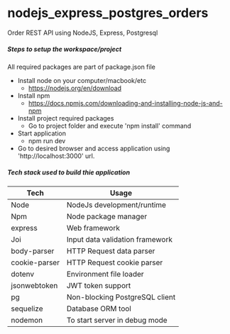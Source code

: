 # nodejs_express_postgres_orders
Order REST API using NodeJS, Express, Postgresql


##### Steps to setup the workspace/project
All required packages are part of package.json file
- Install node on your computer/macbook/etc
    - https://nodejs.org/en/download
- Install npm
    - https://docs.npmjs.com/downloading-and-installing-node-js-and-npm
- Install project required packages
    - Go to project folder and execute 'npm install' command
- Start application
    - npm run dev
- Go to desired browser and access application using 'http://localhost:3000' url.

##### Tech stack used to build thie application
|Tech                   |Usage                                  |
|----                   |-----                                  |
|Node                   |NodeJs development/runtime             |
|Npm                    |Node package manager                   |
|express                |Web framework                          |
|Joi                    |Input data validation framework        |
|body-parser            |HTTP Request data parser               |
|cookie-parser          |HTTP Request cookie parser             |
|dotenv                 |Environment file loader                |
|jsonwebtoken           |JWT token support                      |
|pg                     |Non-blocking PostgreSQL client         |
|sequelize              |Database ORM tool                      |
|nodemon                |To start server in debug mode          |
